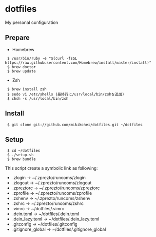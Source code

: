 dotfiles
========

My personal configuration

Prepare
--------

* Homebrew

```
 $ /usr/bin/ruby -e "$(curl -fsSL https://raw.githubusercontent.com/Homebrew/install/master/install)"
 $ brew doctor
 $ brew update
```

* Zsh

```
 $ brew install zsh
 $ sudo vi /etc/shells (最終行に/usr/local/bin/zshを追加)
 $ chsh -s /usr/local/bin/zsh
```

Install
--------

```
 $ git clone git://github.com/mikikohei/dotfiles.git ~/dotfiles
```

Setup
--------

```
 $ cd ~/dotfiles
 $ ./setup.sh
 $ brew bundle
```

This script create a symbolic link as following:

* .zlogin -> ~/.zprezto/runcoms/zlogin
* .zlogout -> ~/.zprezto/runcoms/zlogout
* .zpreztorc -> ~/.zprezto/runcoms/zpreztorc
* .zprofile -> ~/.zprezto/runcoms/zprofile
* .zshenv -> ~/.zprezto/runcoms/zshenv
* .zshrc -> ~/.zprezto/runcoms/zshrc
* .vimrc -> ~/dotfiles/.vimrc
* .dein.toml -> ~/dotfiles/.dein.toml
* .dein_lazy.toml -> ~/dotfiles/.dein_lazy.toml
* .gitconfig -> ~/dotfiles/.gitconfig
* .gitignore_global -> ~/dotfiles/.gitignore_global
